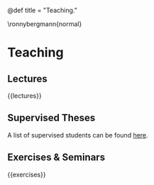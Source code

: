 @def title = "Teaching."

\ronnybergmann{normal}

# Teaching

## Lectures

{{lectures}}

## Supervised Theses

A list of supervised students can be found [here](/students/).

## Exercises & Seminars

{{exercises}}
